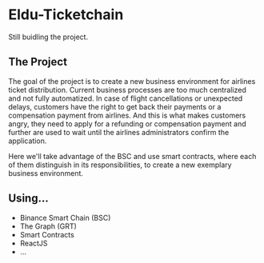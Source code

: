 # Eldu-Ticketchain
Still buidling the project.


## The Project
The goal of the project is to create a new business environment for airlines ticket distribution. Current business processes are too much centralized and not fully automatized. In case of flight cancellations or unexpected delays, customers have the right to get back their payments or a compensation payment from airlines. 
And this is what makes customers angry, they need to apply for a refunding or compensation payment and further are used to wait until the airlines administrators confirm the application. 

Here we'll take advantage of the BSC and use smart contracts, where each of them distinguish in its responsibilities, to create a new exemplary business environment.


## Using...
- Binance Smart Chain (BSC)
- The Graph (GRT)
- Smart Contracts
- ReactJS
- ...
